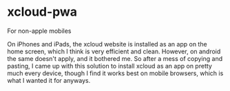 # xcloud-pwa
For non-apple mobiles

On iPhones and iPads, the xcloud website is installed as an app on the home screen, which I think is very efficient and clean. However, on android the same doesn't apply, and it bothered me. So after a mess of copying and pasting, I came up with this solution to install xcloud as an app on pretty much every device, though I find it works best on mobile browsers, which is what I wanted it for anyways.

